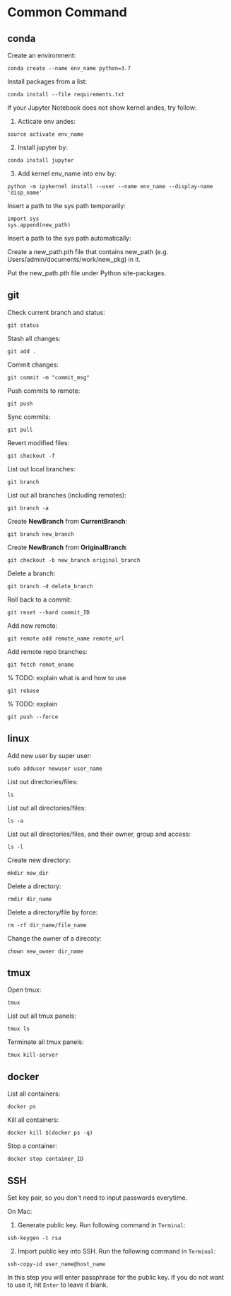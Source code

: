# Common Command

## conda
Create an environment:
```
conda create --name env_name python=3.7
```

Install packages from a list:
```
conda install --file requirements.txt
```

If your Jupyter Notebook does not show kernel andes, try follow:
1. Acticate env andes:
```
source activate env_name
```

2. Install jupyter by:
```
conda install jupyter
```

3. Add kernel env_name into env by:
```
python -m ipykernel install --user --name env_name --display-name 'disp_name'
```

Insert a path to the sys path temporarily:
```
import sys
sys.append(new_path)
```

Insert a path to the sys path automatically:

Create a new_path.pth file that contains new_path (e.g. Users/admin/documents/work/new_pkg) in it.

Put the new_path.pth file under Python site-packages.

## git
Check current branch and status:
```
git status
```

Stash all changes:
```
git add .
```

Commit changes:
```
git commit -m "commit_msg"
```

Push commits to remote:
```
git push
```

Sync commits:
```
git pull
```

Revert modified files:
```
git checkout -f
```

List out local branches:
```
git branch
```

List out all branches (including remotes):
```
git branch -a
```

Create **NewBranch** from **CurrentBranch**:
```
git branch new_branch
```

Create **NewBranch** from **OriginalBranch**:
```
git checkout -b new_branch original_branch
```

Delete a branch:
```
git branch -d delete_branch
```

Roll back to a commit:
```
git reset --hard commit_ID
```

Add new remote:
```
git remote add remote_name remote_url
```

Add remote repo branches:
```
git fetch remot_ename
```

% TODO: explain what is and how to use
```
git rebase
```

% TODO: explain
```
git push --force
```

## linux
Add new user by super user:
```
sudo adduser newuser user_name
```

List out directories/files:
```
ls
```

List out all directories/files:
```
ls -a
```

List out all directories/files, and their owner, group and access:
```
ls -l
```

Create new directory:
```
mkdir new_dir
```

Delete a directory:
```
rmdir dir_name
```

Delete a directory/file by force:
```
rm -rf dir_name/file_name
```

Change the owner of a direcoty:
```
chown new_owner dir_name
```

## tmux
Open tmux:
```
tmux
```

List out all tmux panels:
```
tmux ls
```

Terminate all tmux panels:
```
tmux kill-server
```

## docker
List all containers:
```
docker ps
```

Kill all containers:
```
docker kill $(docker ps -q)
```

Stop a container:
```
docker stop container_ID
```

## SSH
Set key pair, so you don't need to input passwords everytime.

On Mac:
1. Generate public key. Run following command in `Terminal`:
```
ssh-keygen -t rsa
```

2. Import public key into SSH. Run the following command in `Terminal`:
```
ssh-copy-id user_name@host_name
```
In this step you will enter passphrase for the public key. If you do not want to use it, hit `Enter` to leave it blank.
